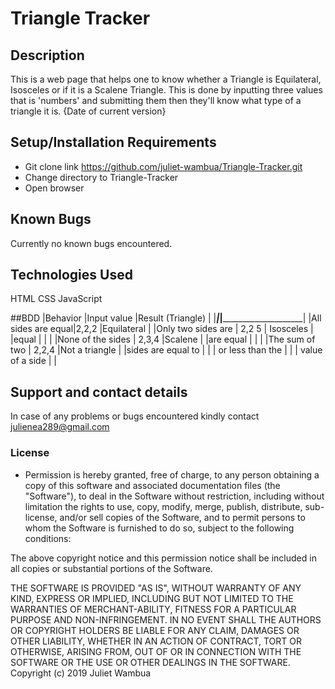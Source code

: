 # Triangle Tracker

## Description
This is a web page that helps one to know whether a Triangle is Equilateral, Isosceles or if it is a Scalene Triangle. This is done by inputting three values that is 'numbers' and submitting them then they'll know what type of a triangle it is.  {Date of current version}

## Setup/Installation Requirements
* Git clone link https://github.com/juliet-wambua/Triangle-Tracker.git
* Change directory to Triangle-Tracker
* Open browser

## Known Bugs
Currently no known bugs encountered.
## Technologies Used
HTML
CSS
JavaScript

##BDD
|Behavior           |Input value          |Result (Triangle)     |
|___________________|_____________________|______________________|
|All sides are equal|2,2,2                |Equilateral           |
|Only two sides are | 2,2 5               | Isosceles            |
|equal              |                     |                      |
|None of the sides  | 2,3,4               |Scalene               |
|are equal          |                     |                      |
|The sum of two     | 2,2,4               |Not a triangle        |
|sides are equal to |                     |                      |
or less than the    |                     |                      |
 value of a side    |                     |                      


## Support and contact details
In case of any problems or bugs encountered kindly contact julienea289@gmail.com

### License
* Permission is hereby granted, free of charge, to any person obtaining a copy of this software and associated documentation files (the "Software"), to deal in the Software without restriction, including without limitation the rights to use, copy, modify, merge, publish, distribute, sub-license, and/or sell copies of the Software, and to permit persons to whom the Software is furnished to do so, subject to the following conditions:

The above copyright notice and this permission notice shall be included in all copies or substantial portions of the Software.

THE SOFTWARE IS PROVIDED "AS IS", WITHOUT WARRANTY OF ANY KIND, EXPRESS OR IMPLIED, INCLUDING BUT NOT LIMITED TO THE WARRANTIES OF MERCHANT-ABILITY, FITNESS FOR A PARTICULAR PURPOSE AND NON-INFRINGEMENT. IN NO EVENT SHALL THE AUTHORS OR COPYRIGHT HOLDERS BE LIABLE FOR ANY CLAIM, DAMAGES OR OTHER LIABILITY, WHETHER IN AN ACTION OF CONTRACT, TORT OR OTHERWISE, ARISING FROM, OUT OF OR IN CONNECTION WITH THE SOFTWARE OR THE USE OR OTHER DEALINGS IN THE SOFTWARE.
Copyright (c) 2019 Juliet Wambua
